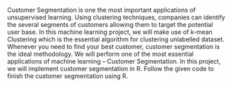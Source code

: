 Customer Segmentation is one the most important applications of unsupervised learning. Using clustering techniques, companies can identify the several segments of customers allowing them to target the potential user base. In this machine learning project, we will make use of k-mean Clustering which is the essential algorithm for clustering unlabelled dataset.
Whenever you need to find your best customer, customer segmentation is the ideal methodology. We will perform one of the most essential applications of machine learning – Customer Segmentation. In this project, we will implement customer segmentation in R.
Follow the given code to finish the customer segmentation using R.
